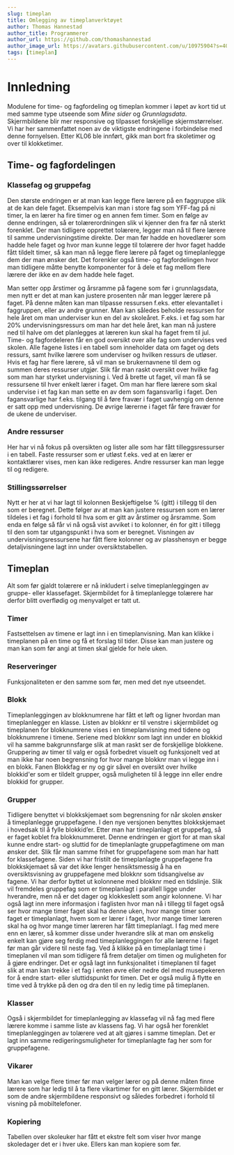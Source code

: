 ```yaml
---
slug: timeplan
title: Omlegging av timeplanverktøyet
author: Thomas Hannestad
author_title: Programmerer
author_url: https://github.com/thomashannestad
author_image_url: https://avatars.githubusercontent.com/u/10975904?s=400&u=3da50813df75e4f3afb48e241aba5457756c51a7&v=4
tags: [timeplan]
---
```



# Innledning
Modulene for time- og fagfordeling og timeplan kommer i løpet av kort tid ut med samme type utseende som _Mine sider_ og _Grunnlagsdata_. Skjermbildene blir mer responsive og tilpasset forskjellige skjermstørrelser. Vi har her sammenfattet noen av de viktigste endringene i forbindelse med denne fornyelsen. Etter KL06 ble innført, gikk man bort fra skoletimer og over til klokketimer. 

## Time- og fagfordelingen
### Klassefag og gruppefag
Den største endringen er at man kan legge flere lærere på en faggruppe slik at de kan dele faget. Eksempelvis kan man i store fag som YFF-fag på ni timer, la en lærer ha fire timer og en annen fem timer. Som en følge av denne endringen, så er tolærerordningen slik vi kjenner den fra før nå sterkt forenklet. Der man tidligere opprettet tolærere, legger man nå til flere lærere til samme undervisningstime direkte. Der man før hadde en hovedlærer som hadde hele faget og hvor man kunne legge til tolærere der hvor faget hadde fått tildelt timer, så kan man nå legge flere lærere på faget og timeplanlegge dem der man ønsker det. Det forenkler også time- og fagfordelingen hvor man tidligere måtte benytte komponenter for å dele et fag mellom flere lærere der ikke en av dem hadde hele faget.

Man setter opp årstimer og årsramme på fagene som før i grunnlagsdata, men nytt er det at man kan justere prosenten når man legger lærere på faget. På denne måten kan man tilpasse ressursen f.eks. etter elevantallet i faggruppen, eller av andre grunner. Man kan således beholde ressursen for hele året om man underviser kun en del av skoleåret. F.eks. i et fag som har 20% undervisningsressurs om man har det hele året, kan man nå justere ned til halve om det planlegges at læreren kun skal ha faget frem til jul. Time- og fagfordeleren får en god oversikt over alle fag som undervises ved skolen. Alle fagene listes i en tabell som inneholder data om faget og dets ressurs, samt hvilke lærere som underviser og hvilken ressurs de utløser. Hvis et fag har flere lærere, så vil man se brukernavnene til dem og summen deres ressurser utgjør. Slik får man raskt oversikt over hvilke fag som man har styrket undervisning i. Ved å brette ut faget, vil man få se ressursene til hver enkelt lærer i faget. Om man har flere lærere som skal undervise i et fag kan man sette en av dem som fagansvarlig i faget. Den fagansvarlige har f.eks. tilgang til å føre fravær i faget uavhengig om denne er satt opp med undervisning. De øvrige lærerne i faget får føre fravær for de ukene de underviser.

### Andre ressurser
Her har vi nå fokus på oversikten og lister alle som har fått tilleggsressurser i en tabell. Faste ressurser som er utløst f.eks. ved at en lærer er kontaktlærer vises, men kan ikke redigeres. Andre ressurser kan man legge til og redigere. 

### Stillingssørrelser
Nytt er her at vi har lagt til kolonnen Beskjeftigelse % (gitt) i tillegg til den som er beregnet. Dette følger av at man kan justere ressursen som en lærer tildeles i et fag i forhold til hva som er gitt av årstimer og årsramme. Som enda en følge så får vi nå også vist avviket i to kolonner, én for gitt i tillegg til den som tar utgangspunkt i hva som er beregnet. Visningen av undervisningsressursene har fått flere kolonner og av plasshensyn er begge detaljvisningene lagt inn under oversiktstabellen.

## Timeplan
Alt som før gjaldt tolærere er nå inkludert i selve timeplanleggingen av gruppe- eller klassefaget. Skjermbildet for å timeplanlegge tolærere har derfor blitt overflødig og menyvalget er tatt ut.

### Timer
Fastsettelsen av timene er lagt inn i en timeplanvisning. Man kan klikke i timeplanen på en time og få et forslag til tider. Disse kan man justere og man kan som før angi at timen skal gjelde for hele uken.

### Reserveringer
Funksjonaliteten er den samme som før, men med det nye utseendet.

### Blokk
Timeplanleggingen av blokknumrene har fått et løft og ligner hvordan man timeplanlegger en klasse. Listen av blokknr er til venstre i skjermbildet og timeplanen for blokknumrene vises i en timeplanvisning med tidene og blokknumrene i timene. Seriene med blokknr som lagt inn under en blokkid vil ha samme bakgrunnsfarge slik at man raskt ser de forskjellige blokkene. Gruppering av timer til valg er også forbedret visuelt og funksjonelt ved
at man ikke har noen begrensning for hvor mange blokknr man vi legge inn i en blokk. Fanen Blokkfag er ny og gir såvel en oversikt over hvilke blokkid'er som er tildelt grupper, også muligheten til å legge inn eller endre blokkid for grupper.

### Grupper
Tidligere benyttet vi blokkskjemaet som begrensning for når skolen ønsker å timeplanlegge gruppefagene. I den nye versjonen benyttes blokkskjemaet i hovedsak til å fylle blokkid’er. Etter man har timeplanlagt et gruppefag,
så er faget koblet fra blokknummeret. Denne endringen er gjort for at man skal kunne endre start- og sluttid for de timeplanlagte gruppefagtimene om man ønsker det. Slik får man samme frihet for gruppefagene som man har
hatt for klassefagene. Siden vi har fristilt de timeplanlagte gruppefagene fra blokkskjemaet så var det ikke lenger hensiktsmessig å ha en oversiktsvisning av gruppefagene med blokknr som tidsangivelse av fagene. Vi har derfor byttet ut kolonnene med blokknr med en tidslinje. Slik vil fremdeles gruppefag som er timeplanlagt i parallell ligge under hverandre, men nå er det dager og klokkeslett som angir kolonnene. Vi har også lagt inn mere informasjon i faglisten hvor man nå i tillegg til faget også ser hvor mange timer faget skal ha denne uken, hvor mange timer som faget er timeplanlagt, hvem som er lærer i faget, hvor mange timer læreren skal ha og hvor mange timer læreren har fått timeplanlagt. I fag med mere enn en lærer, så kommer disse under hverandre slik at man om ønskelig enkelt kan gjøre seg ferdig med timeplanleggingen for alle lærerne i faget før man går videre til neste fag. Ved å klikke på en timeplanlagt time i timeplanen vil man som tidligere få frem detaljer om timen og muligheten for å gjøre endringer. Det er også lagt inn funksjonalitet i timeplanen til faget slik at man kan trekke i et fag i enten øvre eller nedre del med musepekeren for å endre start- eller sluttidspunkt for timen. Det er også mulig å flytte en time ved å trykke på den og dra den til en ny ledig time på timeplanen.

### Klasser
Også i skjermbildet for timeplanlegging av klassefag vil nå fag med flere lærere komme i samme liste av klassens fag. Vi har også her forenklet timeplanleggingen av tolærere ved at alt gjøres i samme timeplan. Det er lagt
inn samme redigeringsmuligheter for timeplanlagte fag her som for gruppefagene.

### Vikarer
Man kan velge flere timer før man velger lærer og på denne måten finne lærere som har ledig til å ta flere vikartimer for en gitt lærer. Skjermbildet er som de andre skjermbildene responsivt og således forbedret i forhold til visning på mobiltelefoner.

### Kopiering
Tabellen over skoleuker har fått et ekstre felt som viser hvor mange skoledager det er i hver uke. Ellers kan man kopiere som før.